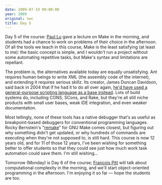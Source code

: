 ```yaml
---
date: 2009-07-19 09:00:00
year: 2009
original: swc
title: Day 5
---
```

<p>Day 5 of the course: <a href="http://www.cs.ualberta.ca/~paullu">Paul Lu</a> gave a lecture on Make in the morning, and students had a chance to work on problems of their choice in the afternoon. Of all the tools we teach in this course, Make is the least satisfying (at least to me): the basic concept is simple, and I wouldn't run a project without some automating repetitive tasks, but Make's syntax and limitations are repellant.</p>
<p>The problem is, the alternatives available today are equally unsatisfying. Ant requires human beings to write XML (the assembly code of the internet), and extending it requires serious skillz.  Its creator, James Duncan Davidson, said back in 2004 that if he had it to do all over again, <a href="http://www.third-bit.com/blog/archives/61.html">he'd have used a general-purpose scripting language as a base instead</a>. Lots of build systems do, including CONS, SCons, and Rake, but they're all still niche products with small user bases, weak IDE integration, and even weaker documentation.</p>
<p>Most tellingly, none of these tools has a native debugger that's as useful as breakpoint-based debuggers for conventional programming languages.  Rocky Bernstein's "<a href="http://bashdb.sourceforge.net/remake/">remake</a>" for GNU Make comes closest, but figuring out why something didn't get updated, or why hundreds of commands are executing when they're not supposed to, is still hard.  This course is now 12 years old, and for 11 of those 12 years, I've been wishing for something better to offer students so that they could see just how much work task automation could save them.  I'm still wishing...</p>
<p>Tomorrow (Monday) is Day 6 of the course; <a href="http://www.cs.utoronto.ca/~fpitt">Francois Pitt</a> will talk about computational complexity in the morning, and we'll start object-oriented programming in the afternoon. I'm enjoying it so far &mdash; hope the students are too.</p>
